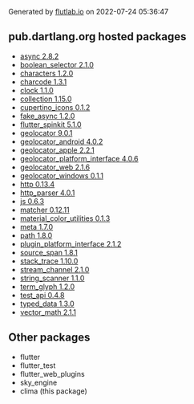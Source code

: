 Generated by [flutlab.io](https://flutlab.io) on 2022-07-24 05:36:47


## pub.dartlang.org hosted packages

 - [async 2.8.2](https://pub.dartlang.org/packages/async/versions/2.8.2)
 - [boolean_selector 2.1.0](https://pub.dartlang.org/packages/boolean_selector/versions/2.1.0)
 - [characters 1.2.0](https://pub.dartlang.org/packages/characters/versions/1.2.0)
 - [charcode 1.3.1](https://pub.dartlang.org/packages/charcode/versions/1.3.1)
 - [clock 1.1.0](https://pub.dartlang.org/packages/clock/versions/1.1.0)
 - [collection 1.15.0](https://pub.dartlang.org/packages/collection/versions/1.15.0)
 - [cupertino_icons 0.1.2](https://pub.dartlang.org/packages/cupertino_icons/versions/0.1.2)
 - [fake_async 1.2.0](https://pub.dartlang.org/packages/fake_async/versions/1.2.0)
 - [flutter_spinkit 5.1.0](https://pub.dartlang.org/packages/flutter_spinkit/versions/5.1.0)
 - [geolocator 9.0.1](https://pub.dartlang.org/packages/geolocator/versions/9.0.1)
 - [geolocator_android 4.0.2](https://pub.dartlang.org/packages/geolocator_android/versions/4.0.2)
 - [geolocator_apple 2.2.1](https://pub.dartlang.org/packages/geolocator_apple/versions/2.2.1)
 - [geolocator_platform_interface 4.0.6](https://pub.dartlang.org/packages/geolocator_platform_interface/versions/4.0.6)
 - [geolocator_web 2.1.6](https://pub.dartlang.org/packages/geolocator_web/versions/2.1.6)
 - [geolocator_windows 0.1.1](https://pub.dartlang.org/packages/geolocator_windows/versions/0.1.1)
 - [http 0.13.4](https://pub.dartlang.org/packages/http/versions/0.13.4)
 - [http_parser 4.0.1](https://pub.dartlang.org/packages/http_parser/versions/4.0.1)
 - [js 0.6.3](https://pub.dartlang.org/packages/js/versions/0.6.3)
 - [matcher 0.12.11](https://pub.dartlang.org/packages/matcher/versions/0.12.11)
 - [material_color_utilities 0.1.3](https://pub.dartlang.org/packages/material_color_utilities/versions/0.1.3)
 - [meta 1.7.0](https://pub.dartlang.org/packages/meta/versions/1.7.0)
 - [path 1.8.0](https://pub.dartlang.org/packages/path/versions/1.8.0)
 - [plugin_platform_interface 2.1.2](https://pub.dartlang.org/packages/plugin_platform_interface/versions/2.1.2)
 - [source_span 1.8.1](https://pub.dartlang.org/packages/source_span/versions/1.8.1)
 - [stack_trace 1.10.0](https://pub.dartlang.org/packages/stack_trace/versions/1.10.0)
 - [stream_channel 2.1.0](https://pub.dartlang.org/packages/stream_channel/versions/2.1.0)
 - [string_scanner 1.1.0](https://pub.dartlang.org/packages/string_scanner/versions/1.1.0)
 - [term_glyph 1.2.0](https://pub.dartlang.org/packages/term_glyph/versions/1.2.0)
 - [test_api 0.4.8](https://pub.dartlang.org/packages/test_api/versions/0.4.8)
 - [typed_data 1.3.0](https://pub.dartlang.org/packages/typed_data/versions/1.3.0)
 - [vector_math 2.1.1](https://pub.dartlang.org/packages/vector_math/versions/2.1.1)

## Other packages

 - flutter
 - flutter_test
 - flutter_web_plugins
 - sky_engine
 - clima (this package)

